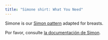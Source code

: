 ```yaml
---
title: "Simone shirt: What You Need"
---
```


<Note>

Simone is our [Simon pattern](/designs/simon/) adapted for breasts.

Por favor, consulte [la documentación de Simon](/docs/patterns/simon/).

</Note>
